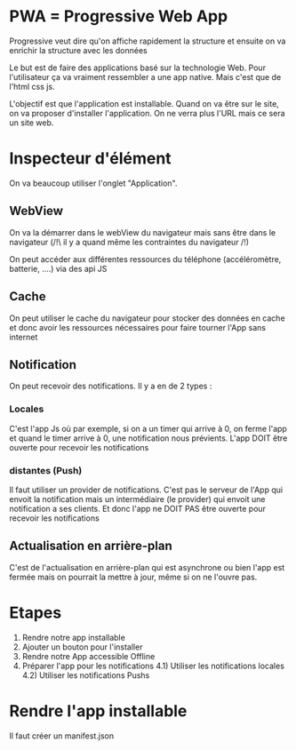 # PWA = Progressive Web App

Progressive veut dire qu'on affiche rapidement la structure et ensuite on va enrichir la structure avec les données

Le but est de faire des applications basé sur la technologie Web. Pour l'utilisateur ça va vraiment ressembler a une app native. Mais c'est que de l'html css js.

L'objectif est que l'application est installable. Quand on va être sur le site, on va proposer d'installer l'application. On ne verra plus l'URL mais ce sera un site web.

# Inspecteur d'élément
On va beaucoup utiliser l'onglet "Application".

## WebView

On va la démarrer dans le webView du navigateur mais sans être dans le navigateur (/!\ il y a quand même les contraintes du navigateur /!\)

On peut accéder aux différentes ressources du téléphone (accéléromètre, batterie, ....) via des api JS 

## Cache
On peut utiliser le cache du navigateur pour stocker des données en cache et donc avoir les ressources nécessaires pour faire tourner l'App sans internet

## Notification
On peut recevoir des notifications. Il y a en de 2 types :

### Locales
C'est l'app Js où par exemple, si on a un timer qui arrive à 0, on ferme l'app et quand le timer arrive à 0, une notification nous prévients. L'app DOIT être ouverte pour recevoir les notifications

### distantes (Push)
Il faut utiliser un provider de notifications. C'est pas le serveur de l'App qui envoit la notification mais un intermédiaire (le provider) qui envoit une notification a ses clients. Et donc l'app ne DOIT PAS être ouverte pour recevoir les notifications

## Actualisation en arrière-plan
C'est de l'actualisation en arrière-plan qui est asynchrone ou bien l'app est fermée mais on pourrait la mettre à jour, même si on ne l'ouvre pas.

# Etapes

1) Rendre notre app installable
2) Ajouter un bouton pour l'installer
3) Rendre notre App accessible Offline
4) Préparer l'app pour les notifications
 4.1) Utiliser les notifications locales
 4.2) Utiliser les notifications Pushs 

# Rendre l'app installable

Il faut créer un manifest.json